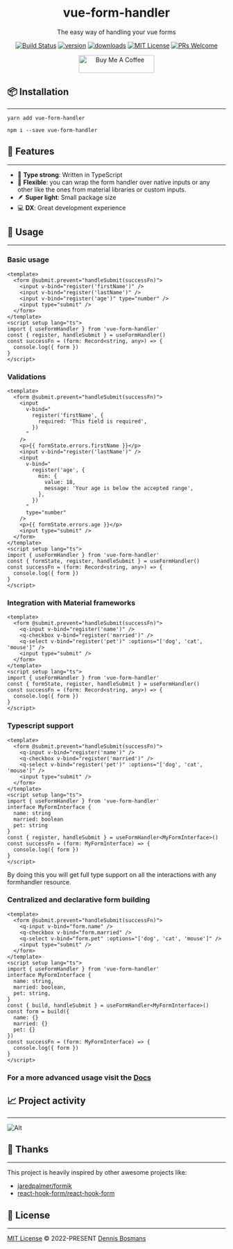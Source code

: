 <div align="center">
	<object data="https://vue-form-handler.com/favicon.png"></object>
	<h1>vue-form-handler</h1>
	
The easy way of handling your vue forms

[![Build Status](https://github.com/dbssman/vue-form-handler/actions/workflows/node.js.yml/badge.svg)](https://github.com/dbssman/vue-form-handler/actions/workflows/node.js.yml)
[![version](https://img.shields.io/npm/v/vue-form-handler.svg?style=flat-square)](https://www.npmjs.com/package/vue-form-handler)
[![downloads](https://img.shields.io/npm/dm/vue-form-handler.svg?style=flat-square)](http://npm-stat.com/charts.html?package=vue-form-handler&from=2023-01-20)
[![MIT License](https://img.shields.io/npm/l/vue-form-handler.svg?style=flat-square)](https://github.com/dbssman/vue-form-handler/blob/master/License.md)
[![PRs Welcome](https://img.shields.io/badge/PRs-welcome-brightgreen.svg?style=flat-square)](http://makeapullrequest.com)

<a href="https://www.buymeacoffee.com/dbssman" target="_blank"><img src="https://cdn.buymeacoffee.com/buttons/default-orange.png" alt="Buy Me A Coffee" height="41" width="174"></a>

</div>

## 📦 Installation

---

`yarn add vue-form-handler`

`npm i --save vue-form-handler`

## 🚀 Features

---

- 💪 **Type strong**: Written in TypeScript
- 🔩 **Flexible**: you can wrap the form handler over native inputs or any other like the ones from material libraries or custom inputs.
- 🪶 **Super light**: Small package size
- 💻 **DX**: Great development experience

## 🦄 Usage

---

### Basic usage

```vue
<template>
  <form @submit.prevent="handleSubmit(successFn)">
    <input v-bind="register('firstName')" />
    <input v-bind="register('lastName')" />
    <input v-bind="register('age')" type="number" />
    <input type="submit" />
  </form>
</template>
<script setup lang="ts">
import { useFormHandler } from 'vue-form-handler'
const { register, handleSubmit } = useFormHandler()
const successFn = (form: Record<string, any>) => {
  console.log({ form })
}
</script>
```

### Validations

```vue
<template>
  <form @submit.prevent="handleSubmit(successFn)">
    <input
      v-bind="
        register('firstName', {
          required: 'This field is required',
        })
      "
    />
    <p>{{ formState.errors.firstName }}</p>
    <input v-bind="register('lastName')" />
    <input
      v-bind="
        register('age', {
          min: {
            value: 18,
            message: 'Your age is below the accepted range',
          },
        })
      "
      type="number"
    />
    <p>{{ formState.errors.age }}</p>
    <input type="submit" />
  </form>
</template>
<script setup lang="ts">
import { useFormHandler } from 'vue-form-handler'
const { formState, register, handleSubmit } = useFormHandler()
const successFn = (form: Record<string, any>) => {
  console.log({ form })
}
</script>
```

### Integration with Material frameworks

```vue
<template>
  <form @submit.prevent="handleSubmit(successFn)">
    <q-input v-bind="register('name')" />
    <q-checkbox v-bind="register('married')" />
    <q-select v-bind="register('pet')" :options="['dog', 'cat', 'mouse']" />
    <input type="submit" />
  </form>
</template>
<script setup lang="ts">
import { useFormHandler } from 'vue-form-handler'
const { formState, register, handleSubmit } = useFormHandler()
const successFn = (form: Record<string, any>) => {
  console.log({ form })
}
</script>
```

### Typescript support

```vue
<template>
  <form @submit.prevent="handleSubmit(successFn)">
    <q-input v-bind="register('name')" />
    <q-checkbox v-bind="register('married')" />
    <q-select v-bind="register('pet')" :options="['dog', 'cat', 'mouse']" />
    <input type="submit" />
  </form>
</template>
<script setup lang="ts">
import { useFormHandler } from 'vue-form-handler'
interface MyFormInterface {
  name: string
  married: boolean
  pet: string
}
const { register, handleSubmit } = useFormHandler<MyFormInterface>()
const successFn = (form: MyFormInterface) => {
  console.log({ form })
}
</script>
```

By doing this you will get full type support on all the interactions with any formhandler resource.

### Centralized and declarative form building

```vue
<template>
  <form @submit.prevent="handleSubmit(successFn)">
    <q-input v-bind="form.name" />
    <q-checkbox v-bind="form.married" />
    <q-select v-bind="form.pet" :options="['dog', 'cat', 'mouse']" />
    <input type="submit" />
  </form>
</template>
<script setup lang="ts">
import { useFormHandler } from 'vue-form-handler'
interface MyFormInterface {
  name: string,
  married: boolean,
  pet: string,
}
const { build, handleSubmit } = useFormHandler<MyFormInterface>()
const form = build({
  name: {}
  married: {}
  pet: {}
})
const successFn = (form: MyFormInterface) => {
  console.log({ form })
}
</script>
```

### For a more advanced usage visit the [Docs](https://vue-form-handler.com)

## 📈 Project activity

---

![Alt](https://repobeats.axiom.co/api/embed/d0da4b79bde282068c5f3da3505091b1447a1f6c.svg 'Repobeats analytics image')

## 💜 Thanks

---

This project is heavily inspired by other awesome projects like:

- [jaredpalmer/formik](https://github.com/jaredpalmer/formik)
- [react-hook-form/react-hook-form](https://github.com/react-hook-form/react-hook-form)

## 📄 License

---

[MIT License](https://github.com/dbssman/vue-form-handler/blob/master/License.md) © 2022-PRESENT [Dennis Bosmans](https://github.com/dbssman)
